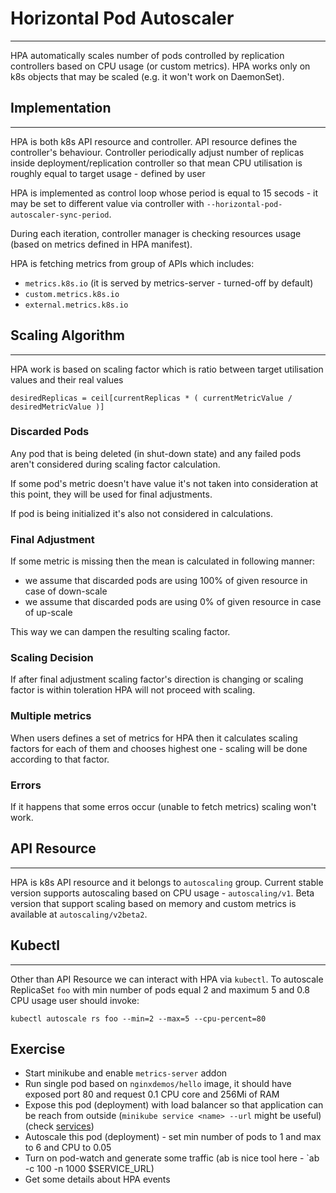 # Horizontal Pod Autoscaler
-------------------------
HPA automatically scales number of pods controlled by replication controllers based on CPU usage (or custom metrics). HPA works only on k8s objects that may be scaled (e.g. it won't work on DaemonSet).

## Implementation
--------------
HPA is both k8s API resource and controller. API resource defines the controller's behaviour. Controller periodically adjust number of replicas inside deployment/replication controller so that mean CPU utilisation is roughly equal to target usage - defined by user

HPA is implemented as control loop whose period is equal to 15 secods - it may be set to different value via controller with `--horizontal-pod-autoscaler-sync-period`.

During each iteration, controller manager is checking resources usage (based on metrics defined in HPA manifest).

HPA is fetching metrics from group of APIs which includes:
* `metrics.k8s.io` (it is served by metrics-server - turned-off by default)
* `custom.metrics.k8s.io`
* `external.metrics.k8s.io`

## Scaling Algorithm
-----------------
HPA work is based on scaling factor which is ratio between target utilisation values and their real values

```
desiredReplicas = ceil[currentReplicas * ( currentMetricValue / desiredMetricValue )]
```

### Discarded Pods
Any pod that is being deleted (in shut-down state) and any failed pods aren't considered during scaling factor calculation.

If some pod's metric doesn't have value it's not taken into consideration at this point, they will be used for final adjustments.

If pod is being initialized it's also not considered in calculations.

### Final Adjustment
If some metric is missing then the mean is calculated in following manner:
* we assume that discarded pods are using 100% of given resource in case of down-scale
* we assume that discarded pods are using 0% of given resource in case of up-scale

This way we can dampen the resulting scaling factor.

### Scaling Decision
If after final adjustment scaling factor's direction is changing or scaling factor is within toleration HPA will not proceed with scaling.

### Multiple metrics
When users defines a set of metrics for HPA then it calculates scaling factors for each of them and chooses highest one - scaling will be done according to that factor.

### Errors
If it happens that some erros occur (unable to fetch metrics) scaling won't work.


## API Resource
----------------
HPA is k8s API resource and it belongs to `autoscaling` group. Current stable version supports autoscaling based on CPU usage - `autoscaling/v1`. Beta version that support scaling based on memory and custom metrics is available at `autoscaling/v2beta2`.

## Kubectl
----------
Other than API Resource we can interact with HPA via `kubectl`. To autoscale ReplicaSet `foo` with min number of pods equal 2 and maximum 5 and 0.8 CPU usage user should invoke:

```
kubectl autoscale rs foo --min=2 --max=5 --cpu-percent=80
```



**Exercise**
------------
* Start minikube and enable `metrics-server` addon
* Run single pod based on `nginxdemos/hello` image, it should have exposed port 80 and request 0.1 CPU core and 256Mi of RAM
* Expose this pod (deployment) with load balancer so that application can be reach from outside (`minikube service <name> --url` might be useful) (check [services](../services/README.md))
* Autoscale this pod (deployment) - set min number of pods to 1 and max to 6 and CPU to 0.05
* Turn on pod-watch and generate some traffic (ab is nice tool here - `ab -c 100 -n 1000 $SERVICE_URL)
* Get some details about HPA events
